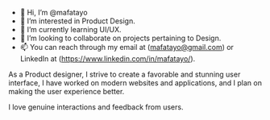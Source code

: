 - 👋 Hi, I’m @mafatayo
- 👀 I’m interested in Product Design.
- 🌱 I’m currently learning UI/UX.
- 💞️ I’m looking to collaborate on projects pertaining to Design.
- 📫 You can reach through my email at (mafatayo@gmail.com) or LinkedIn at (https://www.linkedin.com/in/mafatayo/).

As a Product designer, I strive to create a favorable and stunning user interface, I have worked on modern websites and applications, and I plan on making the user experience better.

I love genuine interactions and feedback from users.
